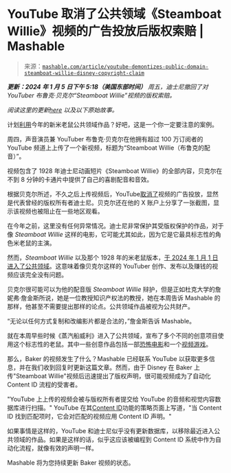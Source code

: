 <!--yml

类别：未分类

日期：2024-05-27 14:32:04

-->

# YouTube 取消了公共领域《Steamboat Willie》视频的广告投放后版权索赔 | Mashable

> 来源：[`mashable.com/article/youtube-demontizes-public-domain-steamboat-willie-disney-copyright-claim`](https://mashable.com/article/youtube-demontizes-public-domain-steamboat-willie-disney-copyright-claim)

***更新：2024 年 1 月 5 日下午 5:18（美国东部时间）** 周五，迪士尼撤回了对 YouTuber 布鲁克·贝克尔“Steamboat Willie”视频的版权索赔。*

*阅读这里的更新[here](https://mashable.com/article/disney-pulls-youtube-steamboat-willie-copyright-claim)* *以及以下原始故事。*

计划[利用](https://mashable.com/article/infestation-88-steamboat-willy-horror-game)今年的新米老鼠公共领域作品？好吧，这是一个你一定要注意的案例。

周四，声音演员兼 YouTuber 布鲁克·贝克尔在他拥有超过 100 万订阅者的 YouTube 频道上上传了一个新视频，标题为“Steamboat Willie（布鲁克的配音）”。

视频包含了 1928 年迪士尼动画短片《Steamboat Willie》的全部内容，贝克尔在不到 8 分钟的卡通片中提供了自己的喜剧配音和音效。

根据贝克尔所述，不久之后上传视频后，YouTube[取消了](https://twitter.com/BrockBaker/status/1743009587475665205 "(在新窗口打开)")视频的广告投放，显然是代表曾经的版权所有者迪士尼。贝克尔还在他的 X 账户上分享了一张截图，显示该视频也被阻止在一些地区观看。

在今年之前，这里没有任何异常情况。迪士尼非常保护其受版权保护的作品，对于像 *Steamboat Willie* 这样的电影，它可能尤其如此，因为它是它最具标志性的角色米老鼠的主演。

然而，*Steamboat Willie* 以及那个 1928 年的米老鼠版本，[于 2024 年 1 月 1 日进入了公共领域](https://mashable.com/article/mickey-mouse-steamboat-willie-disney-public-domain)。这意味着像贝克尔这样的 YouTuber 创作、发布以及赚钱的视频应该完全没有问题。

贝克尔很可能可以为他的配音版 *Steamboat Willie* 辩护，但是正如杜克大学的詹妮弗·詹金斯所说，她是一位教授知识产权法的教授，她在本周告诉 Mashable 的那样，他甚至不需要提出那样的论点。公共领域作品被视为公共财产。

“无论以任何方式复制和改编影片都是合法的，”詹金斯告诉 Mashable。

就在本周早些时候《蒸汽船威利》进入了公共领域，宣布了多个不同的创意项目使用这个标志性的老鼠。其中一些创意作品包括一部[恐怖电影](https://variety.com/2024/film/news/steamboat-willie-horror-film-mickey-mouse-public-domain-copyright-1235849861/ "(在新窗口中打开)")和一个[视频游戏](https://mashable.com/article/infestation-88-steamboat-willy-horror-game)。

那么，Baker 的视频发生了什么？Mashable 已经联系 YouTube 以获取更多信息，并在我们收到回复时更新这篇文章。然而，由于 Disney 在 Baker 上传"Steamboat Willie"视频后迅速提出了版权声明，很可能视频成为了自动化 Content ID 流程的受害者。

"YouTube 上上传的视频会被与版权所有者提交给 YouTube 的音频和视觉内容数据库进行扫描。" YouTube 在其[Content ID](https://support.google.com/youtube/answer/2797370?hl=zh "(在新窗口中打开)")功能的策略页面上写道，"当 Content ID 找到匹配项时，它会对匹配的视频应用 Content ID 声明。"

如果事情是这样的，YouTube 和迪士尼似乎没有更新数据库，以移除最近进入公共领域的作品。如果是这样的话，似乎这应该被编程到 Content ID 系统中作为自动化流程，就像有效的声明一样。

Mashable 将为您持续更新 Baker 视频的状态。
